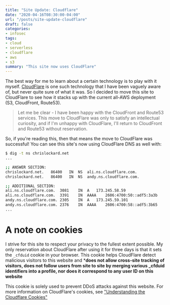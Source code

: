 ```yaml
---
title: "Site Update: Cloudflare"
date: "2020-04-16T08:30:00-04:00"
url: "/posts/site-update-cloudflare"
draft: false
categories:
- infosec
tags:
- cloud
- serverless
- cloudflare
- aws
- s3
summary: "This site now uses CloudFlare"
---
```


The best way for me to learn about a certain technology is to play with it
myself. [CloudFlare](https://www.cloudflare.com/ "CloudFlare") is one such
technology that I have been vaguely aware of, but never quite sure of what it
was. So I decided to move this site to CloudFlare to see how it stacks up with
the current all-AWS deployment (S3, CloudFront, Route53).

> Let me be clear - I have been happy with the CloudFront and Route53 services.
> This move to CloudFlare was only to satisfy an intellectual curiosity, and if
> I'm unhappy with CloudFlare, I'll return to CloudFront and Route53
> without reservation.

So, if you're reading this, then that means the move to CloudFlare was
successful! You can see this site's now using CloudFlare DNS as well with:

```bash
$ dig -t ns chrislockard.net
...

;; ANSWER SECTION:
chrislockard.net.	86400	IN	NS	ali.ns.cloudflare.com.
chrislockard.net.	86400	IN	NS	andy.ns.cloudflare.com.

;; ADDITIONAL SECTION:
ali.ns.cloudflare.com.	3081	IN	A	173.245.58.59
ali.ns.cloudflare.com.	3391	IN	AAAA	2606:4700:50::adf5:3a3b
andy.ns.cloudflare.com.	2305	IN	A	173.245.59.101
andy.ns.cloudflare.com.	2376	IN	AAAA	2606:4700:58::adf5:3b65
...
```

# A note on cookies

I strive for this site to respect your privacy to the fullest extent possible.
My only reservation about CloudFlare after using it for three days is that it
sets the `_cfduid` cookie in your browser. This cookie helps CloudFlare detect
malicious visitors to this website and ***does not allow cross-site tracking of
visitors, does not follow users from site to site by merging various _cfduid
identifiers into a profile, nor does it correspond to any user ID on this
website**

This cookie is solely used to prevent DDoS attacks against this website. For
more information on CloudFlare's cookies, see ["Understanding the Cloudflare
Cookies"](https://support.cloudflare.com/hc/en-us/articles/200170156-What-does-the-Cloudflare-cfduid-cookie-do-
"Information on the cookies Cloudflare sets in the user's browser")
